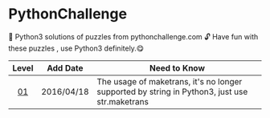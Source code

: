 # PythonChallenge
:key: Python3 solutions of puzzles from pythonchallenge.com
:unlock: Have fun with these puzzles , use Python3 definitely.:yum:

|Level|Add Date|Need to Know|
|:---:|--------|------------|
|[01](level_01.py)|2016/04/18|The usage of maketrans, it's no longer supported by string in Python3, just use str.maketrans|

